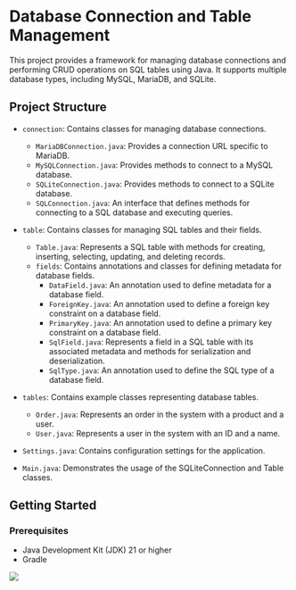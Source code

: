 # Database Connection and Table Management

This project provides a framework for managing database connections and performing CRUD operations on SQL tables using Java. It supports multiple database types, including MySQL, MariaDB, and SQLite.

## Project Structure

- `connection`: Contains classes for managing database connections.
    - `MariaDBConnection.java`: Provides a connection URL specific to MariaDB.
    - `MySQLConnection.java`: Provides methods to connect to a MySQL database.
    - `SQLiteConnection.java`: Provides methods to connect to a SQLite database.
    - `SQLConnection.java`: An interface that defines methods for connecting to a SQL database and executing queries.

- `table`: Contains classes for managing SQL tables and their fields.
    - `Table.java`: Represents a SQL table with methods for creating, inserting, selecting, updating, and deleting records.
    - `fields`: Contains annotations and classes for defining metadata for database fields.
        - `DataField.java`: An annotation used to define metadata for a database field.
        - `ForeignKey.java`: An annotation used to define a foreign key constraint on a database field.
        - `PrimaryKey.java`: An annotation used to define a primary key constraint on a database field.
        - `SqlField.java`: Represents a field in a SQL table with its associated metadata and methods for serialization and deserialization.
        - `SqlType.java`: An annotation used to define the SQL type of a database field.

- `tables`: Contains example classes representing database tables.
    - `Order.java`: Represents an order in the system with a product and a user.
    - `User.java`: Represents a user in the system with an ID and a name.

- `Settings.java`: Contains configuration settings for the application.

- `Main.java`: Demonstrates the usage of the SQLiteConnection and Table classes.

## Getting Started

### Prerequisites

- Java Development Kit (JDK) 21 or higher
- Gradle

[![](https://jitpack.io/v/Mucoloff/sql4j.svg)](https://jitpack.io/#Mucoloff/sql4j)
